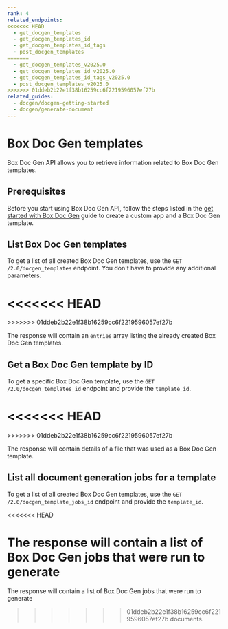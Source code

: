 ```yaml
---
rank: 4
related_endpoints:
<<<<<<< HEAD
  - get_docgen_templates
  - get_docgen_templates_id
  - get_docgen_templates_id_tags
  - post_docgen_templates
=======
  - get_docgen_templates_v2025.0
  - get_docgen_templates_id_v2025.0
  - get_docgen_templates_id_tags_v2025.0
  - post_docgen_templates_v2025.0
>>>>>>> 01ddeb2b22e1f38b16259cc6f2219596057ef27b
related_guides:
  - docgen/docgen-getting-started
  - docgen/generate-document
---
```


# Box Doc Gen templates

Box Doc Gen API allows you to retrieve information related to Box Doc Gen templates.

## Prerequisites

Before you start using Box Doc Gen API, follow the steps listed in the [get started with Box Doc Gen][docgen-prerequisites] guide to create a custom app and a Box Doc Gen template.

## List Box Doc Gen templates

To get a list of all created Box Doc Gen templates,
use the `GET /2.0/docgen_templates` endpoint. You don't have to provide any additional parameters.

<<<<<<< HEAD
<Samples id='get_docgen_templates' />
=======
<Samples id='get_docgen_templates_v2025.0' />
>>>>>>> 01ddeb2b22e1f38b16259cc6f2219596057ef27b

The response will contain an `entries` array listing the already created Box Doc Gen templates.

## Get a  Box Doc Gen template by ID

To get a specific Box Doc Gen template,
use the `GET /2.0/docgen_templates_id` endpoint and provide the `template_id`.

<<<<<<< HEAD
<Samples id='get_docgen_templates_id' />
=======
<Samples id='get_docgen_templates_id_v2025.0' />
>>>>>>> 01ddeb2b22e1f38b16259cc6f2219596057ef27b

The response will contain details of a file that was used as a Box Doc Gen template.

## List all document generation jobs for a template

To get a list of all created Box Doc Gen templates,
use the `GET /2.0/docgen_template_jobs_id` endpoint and provide the `template_id`.

<<<<<<< HEAD
<Samples id='get_docgen_template_jobs_id' />

The response will contain a list of Box Doc Gen jobs that were run to generate 
=======
<Samples id='get_docgen_template_jobs_id_v2025.0' />

The response will contain a list of Box Doc Gen jobs that were run to generate
>>>>>>> 01ddeb2b22e1f38b16259cc6f2219596057ef27b
documents.

[docgen-prerequisites]: g://docgen/docgen-getting-started